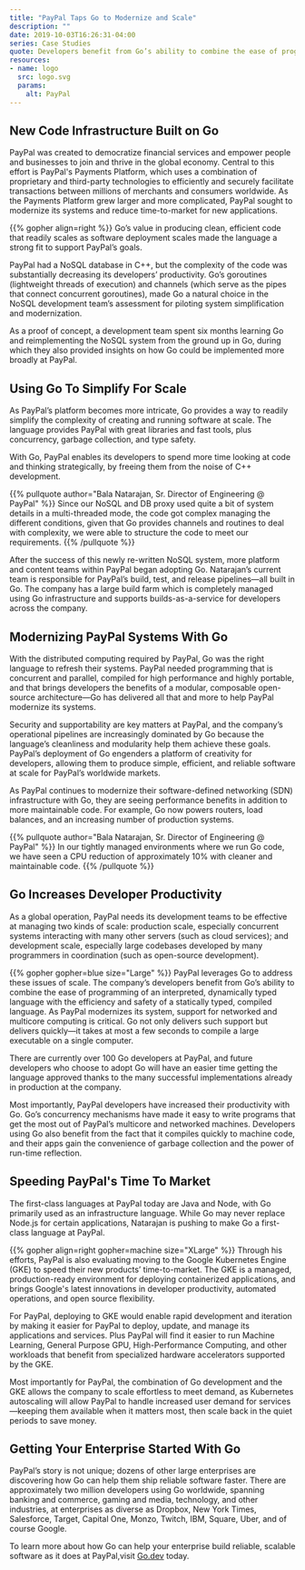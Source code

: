 ```yaml
---
title: "PayPal Taps Go to Modernize and Scale"
description: ""
date: 2019-10-03T16:26:31-04:00
series: Case Studies
quote: Developers benefit from Go’s ability to combine the ease of programming of an interpreted, dynamically typed language with the efficiency and safety of a statically typed, compiled language
resources:
- name: logo
  src: logo.svg
  params:
    alt: PayPal
---
```


## New Code Infrastructure Built on Go

PayPal was created to democratize financial services and empower people and businesses to join and thrive in the global economy. Central to this effort is PayPal's Payments Platform, which uses a combination of proprietary and third-party technologies to efficiently and securely facilitate transactions between millions of merchants and consumers worldwide. As the Payments Platform grew larger and more complicated, PayPal sought to modernize its systems and reduce time-to-market for new applications.

{{% gopher align=right %}}
Go’s value in producing clean, efficient code that readily scales as software deployment scales made the language a strong fit to support PayPal’s goals.

PayPal had a NoSQL database in C++, but the complexity of the code was substantially decreasing its developers’ productivity. Go’s goroutines (lightweight threads of execution) and channels (which serve as the pipes that connect concurrent goroutines), made Go a natural choice in the NoSQL development team’s assessment for piloting system simplification and modernization.
 
As a proof of concept, a development team spent six months learning Go and reimplementing the NoSQL system from the ground up in Go, during which they also provided insights on how Go could be implemented more broadly at PayPal.


## Using Go To Simplify For Scale

As PayPal’s platform becomes more intricate, Go provides a way to readily simplify the complexity of creating and running software at scale. The language provides PayPal with great libraries and fast tools, plus concurrency, garbage collection, and type safety.
 
With Go, PayPal enables its developers to spend more time looking at code and thinking strategically, by freeing them from the noise of C++ development.
 
{{% pullquote author="Bala Natarajan, Sr. Director of Engineering @ PayPal" %}}
Since our NoSQL and DB proxy used quite a bit of system details in a multi-threaded mode, the code got complex managing the different conditions, given that Go provides channels and routines to deal with complexity, we were able to structure the code to meet our requirements.
{{% /pullquote %}}
 
After the success of this newly re-written NoSQL system, more platform and content teams within PayPal began adopting Go. Natarajan’s current team is responsible for PayPal’s build, test, and release pipelines—all built in Go. The company has a large build farm which is completely managed using Go infrastructure and supports builds-as-a-service for developers across the company.

## Modernizing PayPal Systems With Go

With the distributed computing required by PayPal, Go was the right language to refresh their systems. PayPal needed programming that is concurrent and parallel, compiled for high performance and highly portable, and that brings developers the benefits of a modular, composable open-source architecture—Go has delivered all that and more to help PayPal modernize its systems.

Security and supportability are key matters at PayPal, and the company’s operational pipelines are increasingly dominated by Go because the language’s cleanliness and modularity help them achieve these goals. PayPal’s deployment of Go engenders a platform of creativity for developers, allowing them to produce simple, efficient, and reliable software at scale for PayPal’s worldwide markets.
 
As PayPal continues to modernize their software-defined networking (SDN) infrastructure with Go, they are seeing performance benefits in addition to more maintainable code. For example, Go now powers routers, load balances, and an increasing number of production systems.

{{% pullquote author="Bala Natarajan, Sr. Director of Engineering @ PayPal" %}}
 In our tightly managed environments where we run Go code, we have seen a CPU reduction of approximately 10% with cleaner and maintainable code.
 {{% /pullquote %}}

## Go Increases Developer Productivity

As a global operation, PayPal needs its development teams to be effective at managing two kinds of scale: production scale, especially concurrent systems interacting with many other servers (such as cloud services); and development scale, especially large codebases developed by many programmers in coordination (such as open-source development).

{{% gopher gopher=blue size="Large" %}}
PayPal leverages Go to address these issues of scale. The company’s developers benefit from Go’s ability to combine the ease of programming of an interpreted, dynamically typed language with the efficiency and safety of a statically typed, compiled language. As PayPal modernizes its system, support for networked and multicore computing is critical. Go not only delivers such support but delivers quickly—it takes at most a few seconds to compile a large executable on a single computer.
 
There are currently over 100 Go developers at PayPal, and future developers who choose to adopt Go will have an easier time getting the language approved thanks to the many successful implementations already in production at the company.
 
Most importantly, PayPal developers have increased their productivity with Go. Go’s concurrency mechanisms have made it easy to write programs that get the most out of PayPal’s multicore and networked machines. Developers using Go also benefit from the fact that it compiles quickly to machine code, and their apps gain the convenience of garbage collection and the power of run-time reflection.

## Speeding PayPal's Time To Market

The first-class languages at PayPal today are Java and Node, with Go primarily used as an infrastructure language. While Go may never replace Node.js for certain applications, Natarajan is pushing to make Go a first-class language at PayPal.
 
{{% gopher align=right gopher=machine size="XLarge" %}}
Through his efforts, PayPal is also evaluating moving to the Google Kubernetes Engine (GKE) to speed their new products’ time-to-market. The GKE is a managed, production-ready environment for deploying containerized applications, and brings Google's latest innovations in developer productivity, automated operations, and open source flexibility.

For PayPal, deploying to GKE would enable rapid development and iteration by making it easier for PayPal to deploy, update, and manage its applications and services. Plus PayPal will find it easier to run Machine Learning, General Purpose GPU, High-Performance Computing, and other workloads that benefit from specialized hardware accelerators supported by the GKE.
 
Most importantly for PayPal, the combination of Go development and the GKE allows the company to scale effortless to meet demand, as Kubernetes autoscaling will allow PayPal to handle increased user demand for services—keeping them available when it matters most, then scale back in the quiet periods to save money.


## Getting Your Enterprise Started With Go

PayPal’s story is not unique; dozens of other large enterprises are discovering how Go can help them ship reliable software faster. There are approximately two million developers using Go worldwide, spanning banking and commerce, gaming and media, technology, and other industries, at enterprises as diverse as Dropbox, New York Times, Salesforce, Target, Capital One, Monzo, Twitch, IBM, Square, Uber, and of course Google.
 
To learn more about how Go can help your enterprise build reliable, scalable software as it does at PayPal,visit [Go.dev](https://go.dev)    today.